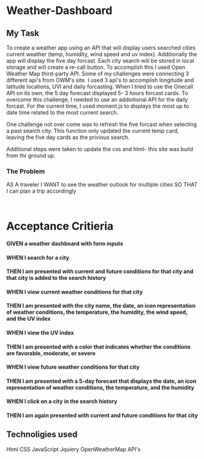 # Weather-Dashboard


## My Task

To create a weather app using an API that will display users searched cities current weather (temp, humidity, wind speed and uv index). Additionally the app will display the five day forcast. Each city search will be stored in local storage and will create a re-call button. 
To accomplish this I used Open Weather Map third-party API. Some of my challenges were connecting 3 different api's from OWM's site. I used 3 api's to accomplish longitude and latitude locations, UVI and daily forcasting. When I tried to use the Onecall API on its own, the 5 day forecast displayed 5- 3 hours forcast cards. To overcome this challenge, I needed to use an addiotional API for the daily forcast. For the current time, I used moment.js to displays the most up to date time related to the most current search. 

One challenge not over come was to refresh the five forcast when selecting a past search city. This function only updated the current temp card, leaving the five day cards as the privious search.

Additional steps were taken to update the css and html- this site was build from thr ground up. 


### The Problem
AS A traveler
I WANT to see the weather outlook for multiple cities
SO THAT I can plan a trip accordingly
```


```
# Acceptance Critieria

#### GIVEN a weather dashboard with form inputs
#### WHEN I search for a city
#### THEN I am presented with current and future conditions for that city and that city is added to the search history
#### WHEN I view current weather conditions for that city
#### THEN I am presented with the city name, the date, an icon representation of weather conditions, the temperature, the humidity, the wind speed, and the UV index
#### WHEN I view the UV index
#### THEN I am presented with a color that indicates whether the conditions are favorable, moderate, or severe
#### WHEN I view future weather conditions for that city
#### THEN I am presented with a 5-day forecast that displays the date, an icon representation of weather conditions, the temperature, and the humidity
#### WHEN I click on a city in the search history
#### THEN I am again presented with current and future conditions for that city

## Technoligies used 
Html
CSS
JavaScript
Jquiery
OpenWeatherMap API's
```
